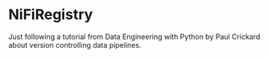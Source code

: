 # NiFiRegistry
Just following a tutorial from Data Engineering with Python by Paul Crickard about version controlling data pipelines.
